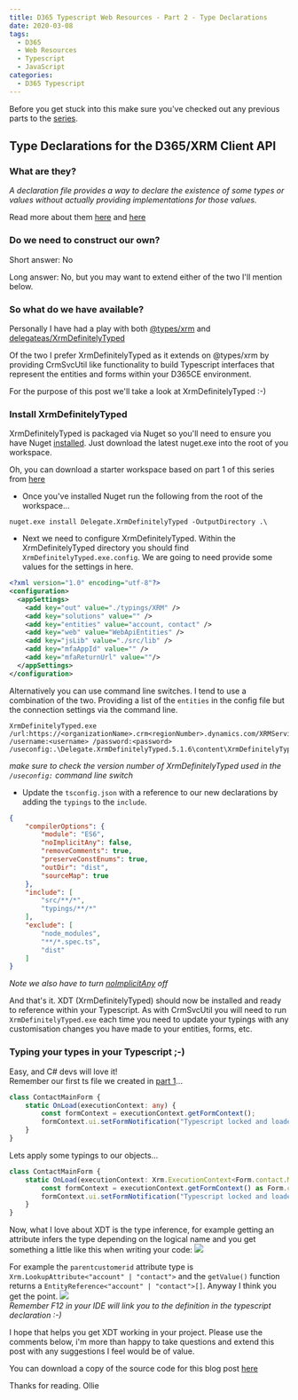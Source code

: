 ```yaml
---
title: D365 Typescript Web Resources - Part 2 - Type Declarations
date: 2020-03-08
tags:
  - D365
  - Web Resources
  - Typescript
  - JavaScript
categories:
  - D365 Typescript
---
```


Before you get stuck into this make sure you've checked out any previous parts to the [series](/categories/D365-Typescript/).

## Type Declarations for the D365/XRM Client API

### What are they?

*A declaration file provides a way to declare the existence of some types or values without actually providing implementations for those values.*

Read more about them [here](https://www.typescriptlang.org/docs/handbook/declaration-files/introduction.html) and [here](https://microsoft.github.io/TypeScript-New-Handbook/chapters/type-declarations/)

### Do we need to construct our own?

Short answer: No

Long answer: No, but you may want to extend either of the two I'll mention below.

### So what do we have available?

Personally I have had a play with both [@types/xrm](https://www.npmjs.com/package/@types/xrm) and [delegateas/XrmDefinitelyTyped](https://github.com/delegateas/XrmDefinitelyTyped)

Of the two I prefer XrmDefinitelyTyped as it extends on @types/xrm by providing CrmSvcUtil like functionality to build Typescript interfaces that represent the entities and forms within your D365CE environment.

For the purpose of this post we'll take a look at XrmDefinitelyTyped :-)

### Install XrmDefinitelyTyped

XrmDefinitelyTyped is packaged via Nuget so you'll need to ensure you have Nuget [installed](https://www.nuget.org/downloads). Just download the latest nuget.exe into the root of you workspace.

Oh, you can download a starter workspace based on part 1 of this series from [here](/2020/03/07/D365-Typescript-Webresources-Part-1/d365ts-pt1.zip)

- Once you've installed Nuget run the following from the root of the workspace...
```
nuget.exe install Delegate.XrmDefinitelyTyped -OutputDirectory .\
```
- Next we need to configure XrmDefinitelyTyped. Within the XrmDefinitelyTyped directory you should find `XrmDefinitelyTyped.exe.config`. We are going to need provide some values for the settings in here.
```xml
<?xml version="1.0" encoding="utf-8"?>
<configuration>
  <appSettings>
    <add key="out" value="./typings/XRM" />
    <add key="solutions" value="" />
    <add key="entities" value="account, contact" />
    <add key="web" value="WebApiEntities" />
    <add key="jsLib" value="./src/lib" />
    <add key="mfaAppId" value="" />
    <add key="mfaReturnUrl" value=""/>
  </appSettings>
</configuration>
```
Alternatively you can use command line switches. I tend to use a combination of the two. Providing a list of the `entities` in the config file but the connection settings via the command line.
```
XrmDefinitelyTyped.exe /url:https://<organizationName>.crm<regionNumber>.dynamics.com/XRMServices/2011/Organization.svc /username:<username> /password:<password> /useconfig:.\Delegate.XrmDefinitelyTyped.5.1.6\content\XrmDefinitelyTyped\XrmDefinitelyTyped.exe.config
```
*make sure to check the version number of XrmDefinitelyTyped used in the `/useconfig:` command line switch*

- Update the `tsconfig.json` with a reference to our new declarations by adding the `typings` to the `include`.
```json
{
    "compilerOptions": {
        "module": "ES6",
        "noImplicitAny": false,
        "removeComments": true,
        "preserveConstEnums": true,
        "outDir": "dist",
        "sourceMap": true
    },
    "include": [
        "src/**/*",
        "typings/**/*"
    ],
    "exclude": [
        "node_modules",
        "**/*.spec.ts",
        "dist"
    ]
}
```
*Note we also have to turn [noImplicitAny](https://www.typescriptlang.org/tsconfig#noImplicitAny) off*  

And that's it. XDT (XrmDefinitelyTyped) should now be installed and ready to reference within your Typescript. As with CrmSvcUtil you will need to run `XrmDefinitelyTyped.exe` each time you need to update your typings with any customisation changes you have made to your entities, forms, etc.

### Typing your types in your Typescript ;-)
Easy, and C# devs will love it!  
Remember our first ts file we created in [part 1](/2020/03/07/D365-Typescript-Webresources-Part-1)...
```typescript
class ContactMainForm {
    static OnLoad(executionContext: any) {
        const formContext = executionContext.getFormContext();
        formContext.ui.setFormNotification("Typescript locked and loaded!", "INFO", "ts-msg");
    }
}
```
Lets apply some typings to our objects...
```typescript
class ContactMainForm {
    static OnLoad(executionContext: Xrm.ExecutionContext<Form.contact.Main.Contact, any>) {
        const formContext = executionContext.getFormContext() as Form.contact.Main.Contact;
        formContext.ui.setFormNotification("Typescript locked and loaded!", "INFO", "ts-msg");
    }
}
```
Now, what I love about XDT is the type inference, for example getting an attribute infers the type depending on the logical name and you get something a little like this when writing your code:
![](type-infer-1.png)  

For example the `parentcustomerid` attribute type is `Xrm.LookupAttribute<"account" | "contact">` and the `getValue()` function returns a `EntityReference<"account" | "contact">[]`. Anyway I think you get the point.
![](type-infer-2.png)  
*Remember F12 in your IDE will link you to the definition in the typescript declaration :-)*

I hope that helps you get XDT working in your project. Please use the comments below, i'm more than happy to take questions and extend this post with any suggestions I feel would be of value.

You can download a copy of the source code for this blog post [here](d365ts-pt2.zip)

Thanks for reading.
Ollie